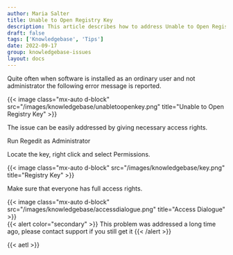 ```yaml
---
author: Maria Salter
title: Unable to Open Registry Key
description: This article describes how to address Unable to Open Registry Key issue
draft: false
tags: ['Knowledgebase', 'Tips']
date: 2022-09-17
group: knowledgebase-issues
layout: docs
---
```


Quite often when software is installed as an ordinary user and not administrator the following error message is reported.

{{< image class="mx-auto d-block"  src="/images/knowledgebase/unabletoopenkey.png" title="Unable to Open Registry Key" >}}

The issue can be easily addressed by giving necessary access rights.

Run Regedit as Administrator

Locate the key, right click and select Permissions.

{{< image class="mx-auto d-block"  src="/images/knowledgebase/key.png" title="Registry Key" >}}

Make sure that everyone has full access rights.

{{< image class="mx-auto d-block"  src="/images/knowledgebase/accessdialogue.png" title="Access Dialogue" >}}
\
{{< alert color="secondary" >}}
This problem was addressed a long time ago, please contact support if you still get it
{{< /alert >}}

{{< aetl >}}
